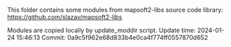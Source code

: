 This folder contains some modules from mapsoft2-libs source code library:
https://github.com/slazav/mapsoft2-libs

Modules are copied locally by update_moddir script.
Update time: 2024-01-24 15:46:13
Commit: 0a9c5f962e68d833b4e0ca4f774ff0557870d652

